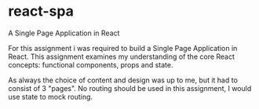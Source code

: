 # react-spa
A Single Page Application in React

For this assignment i was required to build a Single Page Application in React. This assignment examines my understanding of the core React concepts:  functional components, props and state.  

As always the choice of content and design was up to me, but it had to consist of 3 "pages". No routing should be used in this assignment, I would use state to mock routing.
